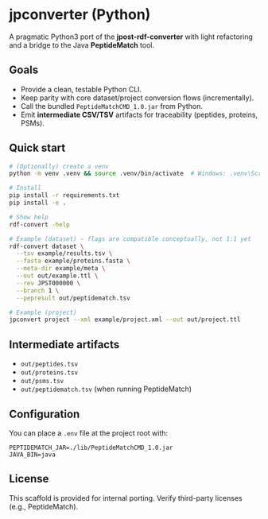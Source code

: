 # jpconverter (Python)

A pragmatic Python3 port of the **jpost-rdf-converter** with light refactoring and a bridge to the Java **PeptideMatch** tool.

## Goals

- Provide a clean, testable Python CLI.
- Keep parity with core dataset/project conversion flows (incrementally).
- Call the bundled `PeptideMatchCMD_1.0.jar` from Python.
- Emit **intermediate CSV/TSV** artifacts for traceability (peptides, proteins, PSMs).

## Quick start

```bash
# (Optionally) create a venv
python -m venv .venv && source .venv/bin/activate  # Windows: .venv\Scripts\activate

# Install
pip install -r requirements.txt
pip install -e .

# Show help
rdf-convert -help

# Example (dataset) — flags are compatible conceptually, not 1:1 yet
rdf-convert dataset \
  --tsv example/results.tsv \
  --fasta example/proteins.fasta \
  --meta-dir example/meta \
  --out out/example.ttl \
  --rev JPST000000 \
  --branch 1 \
  --pepresult out/peptidematch.tsv

# Example (project)
jpconvert project --xml example/project.xml --out out/project.ttl
```

## Intermediate artifacts

- `out/peptides.tsv`
- `out/proteins.tsv`
- `out/psms.tsv`
- `out/peptidematch.tsv` (when running PeptideMatch)

## Configuration

You can place a `.env` file at the project root with:

```
PEPTIDEMATCH_JAR=./lib/PeptideMatchCMD_1.0.jar
JAVA_BIN=java
```

## License

This scaffold is provided for internal porting. Verify third-party licenses (e.g., PeptideMatch).

